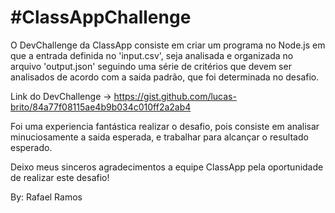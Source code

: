 # #ClassAppChallenge

O DevChallenge da ClassApp consiste em criar um programa no Node.js em que a entrada definida no 'input.csv', seja analisada e organizada no arquivo 'output.json' seguindo uma série de critérios que devem ser analisados de acordo com a saida padrão, que foi determinada no desafio.

Link do DevChallenge -> https://gist.github.com/lucas-brito/84a77f08115ae4b9b034c010ff2a2ab4

Foi uma experiencia fantástica realizar o desafio, pois consiste em analisar minuciosamente a saida esperada, e trabalhar para alcançar o resultado esperado.

Deixo meus sinceros agradecimentos a equipe ClassApp pela oportunidade de realizar este desafio!

By: Rafael Ramos
